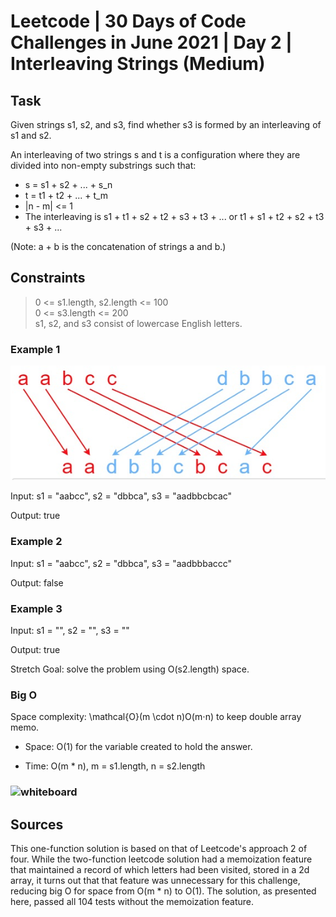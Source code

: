 # Leetcode | 30 Days of Code Challenges in June 2021 | Day 2 | Interleaving Strings (Medium)

## Task

Given strings s1, s2, and s3, find whether s3 is formed by an interleaving of s1 and s2.

An interleaving of two strings s and t is a configuration where they are divided into non-empty substrings such that:

* s = s1 + s2 + ... + s_n
* t = t1 + t2 + ... + t_m  
* |n - m| <= 1  
* The interleaving is s1 + t1 + s2 + t2 + s3 + t3 + ... or t1 + s1 + t2 + s2 + t3 + s3 + ...

(Note: a + b is the concatenation of strings a and b.)

## Constraints

> 0 <= s1.length, s2.length <= 100  
0 <= s3.length <= 200  
s1, s2, and s3 consist of lowercase English letters.  

### Example 1

![image](../../assets/interleaving-strings-example.png)

Input: s1 = "aabcc", s2 = "dbbca", s3 = "aadbbcbcac"

Output: true

### Example 2

Input: s1 = "aabcc", s2 = "dbbca", s3 = "aadbbbaccc"

Output: false

### Example 3

Input: s1 = "", s2 = "", s3 = ""

Output: true

Stretch Goal: solve the problem using O(s2.length) space.

### Big O

Space complexity: \mathcal{O}(m \cdot n)O(m⋅n) to keep double array memo.

* Space: O(1) for the variable created to hold the answer.

* Time: O(m * n), m = s1.length, n = s2.length

### ![whiteboard]()

## Sources

This one-function solution is based on that of Leetcode's approach 2 of four. While the two-function leetcode solution had a memoization feature that maintained a record of which letters had been visited, stored in a 2d array, it turns out that that feature was unnecessary for this challenge, reducing big O for space from O(m * n) to O(1). The solution, as presented here, passed all 104 tests without the memoization feature.
